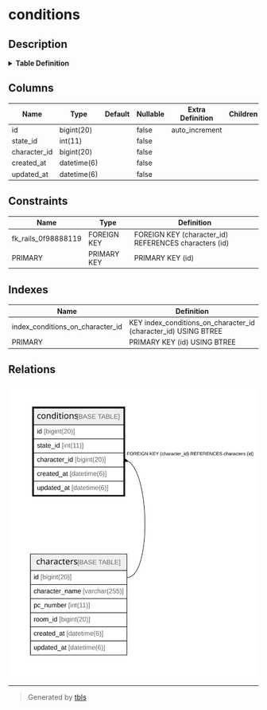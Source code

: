 # conditions

## Description

<details>
<summary><strong>Table Definition</strong></summary>

```sql
CREATE TABLE `conditions` (
  `id` bigint(20) NOT NULL AUTO_INCREMENT,
  `state_id` int(11) NOT NULL,
  `character_id` bigint(20) NOT NULL,
  `created_at` datetime(6) NOT NULL,
  `updated_at` datetime(6) NOT NULL,
  PRIMARY KEY (`id`),
  KEY `index_conditions_on_character_id` (`character_id`),
  CONSTRAINT `fk_rails_0f98888119` FOREIGN KEY (`character_id`) REFERENCES `characters` (`id`)
) ENGINE=InnoDB AUTO_INCREMENT=[Redacted by tbls] DEFAULT CHARSET=utf8
```

</details>

## Columns

| Name | Type | Default | Nullable | Extra Definition | Children | Parents | Comment |
| ---- | ---- | ------- | -------- | --------------- | -------- | ------- | ------- |
| id | bigint(20) |  | false | auto_increment |  |  |  |
| state_id | int(11) |  | false |  |  |  |  |
| character_id | bigint(20) |  | false |  |  | [characters](characters.md) |  |
| created_at | datetime(6) |  | false |  |  |  |  |
| updated_at | datetime(6) |  | false |  |  |  |  |

## Constraints

| Name | Type | Definition |
| ---- | ---- | ---------- |
| fk_rails_0f98888119 | FOREIGN KEY | FOREIGN KEY (character_id) REFERENCES characters (id) |
| PRIMARY | PRIMARY KEY | PRIMARY KEY (id) |

## Indexes

| Name | Definition |
| ---- | ---------- |
| index_conditions_on_character_id | KEY index_conditions_on_character_id (character_id) USING BTREE |
| PRIMARY | PRIMARY KEY (id) USING BTREE |

## Relations

![er](conditions.svg)

---

> Generated by [tbls](https://github.com/k1LoW/tbls)
